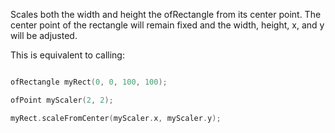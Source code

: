 Scales both the width and height the ofRectangle from its center point.
The center point of the rectangle will remain fixed and the width, height, x, and y will be adjusted.


This is equivalent to calling:

```cpp

ofRectangle myRect(0, 0, 100, 100);

ofPoint myScaler(2, 2);

myRect.scaleFromCenter(myScaler.x, myScaler.y);

```
